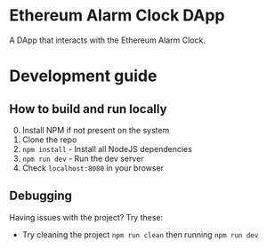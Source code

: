 # Ethereum Alarm Clock DApp

A DApp that interacts with the Ethereum Alarm Clock.


# Development guide

## How to build and run locally
0. Install NPM if not present on the system
1. Clone the repo
2. `npm install` - Install all NodeJS dependencies
3. `npm run dev` - Run the dev server
4. Check `localhost:8080` in your browser

## Debugging
Having issues with the project? Try these:
- Try cleaning the project `npm run clean` then running `npm run dev`